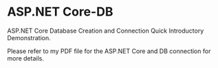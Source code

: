 # ASP.NET Core-DB 

ASP.NET Core Database Creation and Connection Quick Introductory Demonstration.

Please refer to my PDF file for the ASP.NET Core and DB connection for more details.
